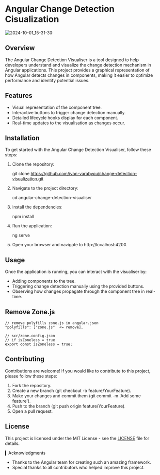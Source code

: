 # Angular Change Detection Cisualization

![2024-10-01_15-31-30](https://github.com/user-attachments/assets/2392e586-7311-4777-9c90-624bc035d25d)

## Overview

The Angular Change Detection Visualiser is a tool designed to help developers understand and visualize the change detection mechanism in Angular applications. This project provides a graphical representation of how Angular detects changes in components, making it easier to optimize performance and identify potential issues.

## Features

- Visual representation of the component tree.
- Interactive buttons to trigger change detection manually.
- Detailed lifecycle hooks display for each component.
- Real-time updates to the visualisation as changes occur.

## Installation

To get started with the Angular Change Detection Visualiser, follow these steps:

1. Clone the repository:

   git clone https://github.com/ivan-varabyou/change-detection-visualization.git

2. Navigate to the project directory:

   cd angular-change-detection-visualiser

3. Install the dependencies:

   npm install

4. Run the application:

   ng serve

5. Open your browser and navigate to http://localhost:4200.

## Usage

Once the application is running, you can interact with the visualiser by:

- Adding components to the tree.
- Triggering change detection manually using the provided buttons.
- Observing how changes propagate through the component tree in real-time.

## Remove Zone.js

```
// remove polyfills zone.js in angular.json
"polyfills": ["zone.js"  <= remove],

// scr/zone.config.json
// if isZoneless = true
export const isZoneless = true;
```

## Contributing

Contributions are welcome! If you would like to contribute to this project, please follow these steps:

1. Fork the repository.
2. Create a new branch (git checkout -b feature/YourFeature).
3. Make your changes and commit them (git commit -m 'Add some feature').
4. Push to the branch (git push origin feature/YourFeature).
5. Open a pull request.

## License

This project is licensed under the MIT License - see the [LICENSE](LICENSE) file for details.

▎Acknowledgments

- Thanks to the Angular team for creating such an amazing framework.
- Special thanks to all contributors who helped improve this project.
